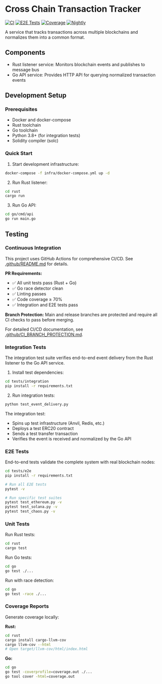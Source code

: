 # Cross Chain Transaction Tracker

[![CI](https://github.com/KonstantinosChonas/cross-chain-transaction-tracker/workflows/PR%20Quick%20Checks/badge.svg)](https://github.com/KonstantinosChonas/cross-chain-transaction-tracker/actions/workflows/pr-checks.yml)
[![E2E Tests](https://github.com/KonstantinosChonas/cross-chain-transaction-tracker/workflows/Integration%20and%20E2E%20Tests/badge.svg)](https://github.com/KonstantinosChonas/cross-chain-transaction-tracker/actions/workflows/integration-e2e.yml)
[![Coverage](https://github.com/KonstantinosChonas/cross-chain-transaction-tracker/workflows/Code%20Coverage/badge.svg)](https://github.com/KonstantinosChonas/cross-chain-transaction-tracker/actions/workflows/coverage.yml)
[![Nightly](https://github.com/KonstantinosChonas/cross-chain-transaction-tracker/workflows/Nightly%20and%20Scheduled%20Tests/badge.svg)](https://github.com/KonstantinosChonas/cross-chain-transaction-tracker/actions/workflows/nightly.yml)

A service that tracks transactions across multiple blockchains and normalizes them into a common format.

## Components

- Rust listener service: Monitors blockchain events and publishes to message bus
- Go API service: Provides HTTP API for querying normalized transaction events

## Development Setup

### Prerequisites

- Docker and docker-compose
- Rust toolchain
- Go toolchain
- Python 3.8+ (for integration tests)
- Solidity compiler (solc)

### Quick Start

1. Start development infrastructure:

```bash
docker-compose -f infra/docker-compose.yml up -d
```

2. Run Rust listener:

```bash
cd rust
cargo run
```

3. Run Go API:

```bash
cd go/cmd/api
go run main.go
```

## Testing

### Continuous Integration

This project uses GitHub Actions for comprehensive CI/CD. See [.github/README.md](.github/README.md) for details.

**PR Requirements:**

- ✅ All unit tests pass (Rust + Go)
- ✅ Go race detector clean
- ✅ Linting passes
- ✅ Code coverage ≥ 70%
- ✅ Integration and E2E tests pass

**Branch Protection:** Main and release branches are protected and require all CI checks to pass before merging.

For detailed CI/CD documentation, see [.github/CI_BRANCH_PROTECTION.md](.github/CI_BRANCH_PROTECTION.md).

### Integration Tests

The integration test suite verifies end-to-end event delivery from the Rust listener to the Go API service.

1. Install test dependencies:

```bash
cd tests/integration
pip install -r requirements.txt
```

2. Run integration tests:

```bash
python test_event_delivery.py
```

The integration test:

- Spins up test infrastructure (Anvil, Redis, etc.)
- Deploys a test ERC20 contract
- Sends a test transfer transaction
- Verifies the event is received and normalized by the Go API

### E2E Tests

End-to-end tests validate the complete system with real blockchain nodes:

```bash
cd tests/e2e
pip install -r requirements.txt

# Run all E2E tests
pytest -v

# Run specific test suites
pytest test_ethereum.py -v
pytest test_solana.py -v
pytest test_chaos.py -v
```

### Unit Tests

Run Rust tests:

```bash
cd rust
cargo test
```

Run Go tests:

```bash
cd go
go test ./...
```

Run with race detection:

```bash
cd go
go test -race ./...
```

### Coverage Reports

Generate coverage locally:

**Rust:**

```bash
cd rust
cargo install cargo-llvm-cov
cargo llvm-cov --html
# Open target/llvm-cov/html/index.html
```

**Go:**

```bash
cd go
go test -coverprofile=coverage.out ./...
go tool cover -html=coverage.out
```
